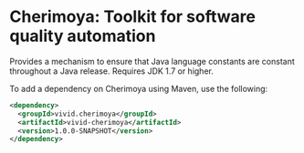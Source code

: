 # Cherimoya: Toolkit for software quality automation

Provides a mechanism to ensure that Java language constants are constant throughout a Java release.
Requires JDK 1.7 or higher.

To add a dependency on Cherimoya using Maven, use the following:

```xml
<dependency>
  <groupId>vivid.cherimoya</groupId>
  <artifactId>vivid-cherimoya</artifactId>
  <version>1.0.0-SNAPSHOT</version>
</dependency>
```
